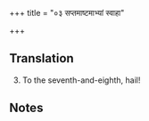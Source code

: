 +++
title = "०३ सप्तमाष्टमाभ्यां स्वाहा"

+++
## Translation
3. To the seventh-and-eighth, hail!

## Notes

